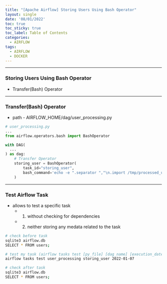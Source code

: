 ```yaml
---
title: "[Apache Airflow] Storing Users Using Bash Operator"
layout: single
date: '08/01/2022'
toc: true
toc_sticky: true
toc_label: Table of Contents
categories:
  - AIRFLOW
tags:
  - AIRFLOW
  - DOCKER
---
```


---
### Storing Users Using Bash Operator
* Transfer(Bash) Operator

---

### Transfer(Bash) Operator
* path - AIRFLOW_HOME/dag/user_processing.py

```python
# user_processing.py
...
from airflow.operators.bash import BashOperator

with DAG(
  ...
) as dag:
    # Transfer Operator
    storing_user = BashOperator(
        task_id="storing_user",
        bash_command='echo -e ".separator ","\n.import /tmp/processed_user.csv users" | sqlite3 /Users/jisu/Dropbox_Carl/Dropbox/JISU/DE/airflow/airflow.db'
    )
```
---

### Test Airflow Task
* allows to test a specific task
  * 1) without checking for dependencies
  * 2) neither storing any medata related to the task

```bash
# check before task
sqlite3 airflow.db
SELECT * FROM users;

# test my task (airflow tasks test [py_file] [dag_name] [execution_date])
airflow tasks test user_processing storing_user 2022-01-07

# check after task
sqlite3 airflow.db
SELECT * FROM users;
```